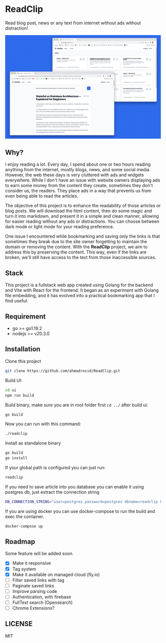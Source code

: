 # ReadClip

Read blog post, news or any text from internet without ads without distraction!

![demo](./readclip-screenshot-demo.png)

## Why?

I enjoy reading a lot. Every day, I spend about one or two hours reading anything from the internet, mostly blogs, news, and some social media. However, the web these days is very cluttered with ads and widgets everywhere. While I don't have an issue with website owners displaying ads to earn some money from the content they create, sometimes they don't consider us, the readers. They place ads in a way that prevents us from even being able to read the articles.

The objective of this project is to enhance the readability of those articles or blog posts. We will download the html content, then do some magic and turn it into markdown, and present it in a simple and clean manner, allowing for easier reading without any ads or distractions. You can choose between dark mode or light mode for your reading preference.

One issue I encountered while bookmarking and saving only the links is that sometimes they break due to the site owner forgetting to maintain the domain or removing the content. With the **ReadClip** project, we aim to address this by preserving the content. This way, even if the links are broken, we'll still have access to the text from those inaccessible sources.

## Stack

This project is a fullstack web app created using Golang for the backend and Vite with React for the frontend. It began as an experiment with Golang file embedding, and it has evolved into a practical bookmarking app that I find useful.

## Requirement

- go >= go1.19.2
- nodejs >= v20.3.0

## Installation

Clone this project

```bash
git clone https://github.com/ahmadrosid/ReadClip.git
```

Build UI:

```bash
cd ui
npm run build
```

Build binary, make sure you are in root folder first `cd ../` after build ui:

```bash
go build
```

Now you can run with this command:

```bash
./readclip
```

Install as standalone binary

```bash
go build
go install
```

If your global path is configured you can just run:

```bash
readclip
```

If you need to save article into you database you can enable it using postgres db, just extract the connection string

```bash
DB_CONNECTION_STRING="user=postgres password=postgres dbname=readclip host=your-posgres-host sslmode=verify-full"
```

If you are using docker you can use docker-compose to run the build and exec the container.

```bash
docker-compose up
```

## Roadmap

Some feature will be added soon.

- [x] Make it responsive
- [x] Tag system
- [x] Make it available on managed cloud (fly.io)
- [ ] Filter saved links with tag
- [ ] Paginate saved links
- [ ] Improve parsing code
- [ ] Authentication, with firebase
- [ ] FullText search (Opensearch)
- [ ] Chrome Extensions?

## LICENSE

MIT
